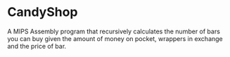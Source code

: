 # CandyShop
A MIPS Assembly program that recursively calculates the number of bars you can buy given the  amount of money on pocket, wrappers in exchange and the price of bar. 
